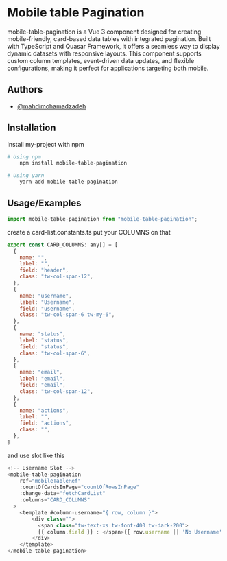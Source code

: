 
# Mobile table Pagination

mobile-table-pagination is a Vue 3 component designed for creating mobile-friendly, card-based data tables with integrated pagination. Built with TypeScript and Quasar Framework, it offers a seamless way to display dynamic datasets with responsive layouts. This component supports custom column templates, event-driven data updates, and flexible configurations, making it perfect for applications targeting both mobile.


## Authors

- [@mahdimohamadzadeh](https://github.com/mahdimohamadzadeh)


## Installation

Install my-project with npm

```bash
# Using npm
    npm install mobile-table-pagination

# Using yarn
    yarn add mobile-table-pagination
```

## Usage/Examples

```javascript
import mobile-table-pagination from "mobile-table-pagination";
```
create a card-list.constants.ts put your COLUMNS on that
```javascript
export const CARD_COLUMNS: any[] = [
  {
    name: "",
    label: "",
    field: "header",
    class: "tw-col-span-12",
  },
  {
    name: "username",
    label: "Username",
    field: "username",
    class: "tw-col-span-6 tw-my-6",
  },
  {
    name: "status",
    label: "status",
    field: "status",
    class: "tw-col-span-6",
  },
  {
    name: "email",
    label: "email",
    field: "email",
    class: "tw-col-span-12",
  },
  {
    name: "actions",
    label: "",
    field: "actions",
    class: "",
  },
]
```
and use slot like this
``` javascript
<!-- Username Slot -->
<mobile-table-pagination
    ref="mobileTableRef"
    :countOfCardsInPage="countOfRowsInPage"
    :change-data="fetchCardList"
    :columns="CARD_COLUMNS"
  >
    <template #column-username="{ row, column }">
        <div class="">
          <span class="tw-text-xs tw-font-400 tw-dark-200">
          {{ column.field }} : </span>{{ row.username || 'No Username' }}
        </div>
    </template>
</mobile-table-pagination>
```
